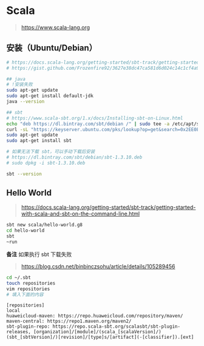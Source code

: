 # Scala

> <https://www.scala-lang.org>

## 安装（Ubuntu/Debian）

```bash
# https://docs.scala-lang.org/getting-started/sbt-track/getting-started-with-scala-and-sbt-on-the-command-line.html
# https://gist.github.com/Frozenfire92/3627e38dc47ca581d6d024c14c1cf4a9

## java
# !安装失败
sudo apt-get update
sudo apt-get install default-jdk
java --version

## sbt
# https://www.scala-sbt.org/1.x/docs/Installing-sbt-on-Linux.html
echo "deb https://dl.bintray.com/sbt/debian /" | sudo tee -a /etc/apt/sources.list.d/sbt.list
curl -sL "https://keyserver.ubuntu.com/pks/lookup?op=get&search=0x2EE0EA64E40A89B84B2DF73499E82A75642AC823" | sudo apt-key add
sudo apt-get update
sudo apt-get install sbt

# 如果无法下载 sbt，可以手动下载后安装
# https://dl.bintray.com/sbt/debian/sbt-1.3.10.deb
# sudo dpkg -i sbt-1.3.10.deb

sbt --version
```

## Hello World

> <https://docs.scala-lang.org/getting-started/sbt-track/getting-started-with-scala-and-sbt-on-the-command-line.html>

```bash
sbt new scala/hello-world.g8
cd hello-world
sbt
~run
```

**备注** 如果执行 sbt 下载失败

> <https://blog.csdn.net/binbinczsohu/article/details/105289456>

```bash
cd ~/.sbt
touch repositories
vim repositories
# 填入下面的内容
```

```
[repositories]
local
huaweicloud-maven: https://repo.huaweicloud.com/repository/maven/
maven-central: https://repo1.maven.org/maven2/
sbt-plugin-repo: https://repo.scala-sbt.org/scalasbt/sbt-plugin-releases, [organization]/[module]/(scala_[scalaVersion]/)(sbt_[sbtVersion]/)[revision]/[type]s/[artifact](-[classifier]).[ext]
```

